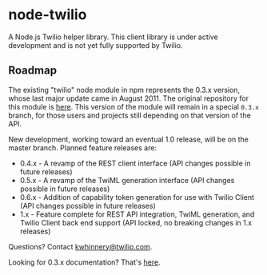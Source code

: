 # node-twilio

A Node.js Twilio helper library.  This client library is under active development and is not yet fully supported by Twilio.

## Roadmap

The existing "twilio" node module in npm represents the 0.3.x version, whose last major update came in August 2011.  The original repository for this module is [here](https://github.com/sjwalter/node-twilio).  This version of the module will remain in a special `0.3.x` branch, for those users and projects still depending on that version of the API.

New development, working toward an eventual 1.0 release, will be on the master branch.  Planned feature releases are:

* 0.4.x - A revamp of the REST client interface (API changes possible in future releases)
* 0.5.x - A revamp of the TwiML generation interface (API changes possible in future releases)
* 0.6.x - Addition of capability token generation for use with Twilio Client (API changes possible in future releases)
* 1.x - Feature complete for REST API integration, TwiML generation, and Twilio Client back end support (API locked, no breaking changes in 1.x releases)

Questions? Contact [kwhinnery@twilio.com](mailto:kwhinnery@twilio.com).

Looking for 0.3.x documentation?  That's [here](https://github.com/kwhinnery/twilio-node/blob/master/README-0-3-x.md).